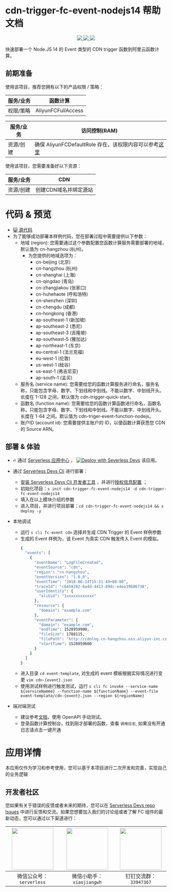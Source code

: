 # cdn-trigger-fc-event-nodejs14 帮助文档

<p align="center" class="flex justify-center">
    <a href="https://www.serverless-devs.com" class="ml-1">
    <img src="http://editor.devsapp.cn/icon?package=cdn-trigger-fc-event-nodejs14&type=packageType">
  </a>
  <a href="http://www.devsapp.cn/details.html?name=cdn-trigger-fc-event-nodejs14" class="ml-1">
    <img src="http://editor.devsapp.cn/icon?package=cdn-trigger-fc-event-nodejs14&type=packageVersion">
  </a>
  <a href="http://www.devsapp.cn/details.html?name=cdn-trigger-fc-event-nodejs14" class="ml-1">
    <img src="http://editor.devsapp.cn/icon?package=cdn-trigger-fc-event-nodejs14&type=packageDownload">
  </a>
</p>

<description>

快速部署一个 Node.JS 14 的 Event 类型的 CDN trigger 函数到阿里云函数计算。

</description>

## 前期准备
使用该项目，推荐您拥有以下的产品权限 / 策略：

| 服务/业务 | 函数计算 |     
| --- |  --- |   
| 权限/策略 | AliyunFCFullAccess |

| 服务/业务 | 访问控制(RAM) |     
| --- |  --- |   
| 资源/创建 | 确保 AliyunFCDefaultRole 存在，该权限内容可以参考[这里](https://help.aliyun.com/document_detail/181589.html) |

使用该项目，您需要准备好以下资源：

| 服务/业务 | CDN |     
| --- |  --- |   
| 资源/创建 | 创建CDN域名并绑定源站 |   

<codepre id="codepre">

# 代码 & 预览

- [ :smiley_cat:  源代码](https://github.com/devsapp/start-fc/blob/main/event-function/cdn-trigger-fc-event-nodejs14)
- 为了能够成功部署本样例代码，您在部署过程中需要提供以下参数：
    - 地域 (region): 您需要通过这个参数配置您函数计算服务需要部署的地域，默认值为 cn-hangzhou (杭州)。
      - 为您提供的地域选项为：
        - cn-beijing (北京)
        - cn-hangzhou (杭州)
        - cn-shanghai (上海)
        - cn-qingdao (青岛)
        - cn-zhangjiakou (张家口)
        - cn-huhehaote (呼和浩特)
        - cn-shenzhen (深圳)
        - cn-chengdu (成都)
        - cn-hongkong (香港)
        - ap-southeast-1 (新加坡)
        - ap-southeast-2 (悉尼)
        - ap-southeast-3 (吉隆坡)
        - ap-southeast-5 (雅加达)
        - ap-northeast-1 (东京)
        - eu-central-1 (法兰克福)
        - eu-west-1 (伦敦)
        - us-west-1 (硅谷)
        - us-east-1 (弗吉尼亚)
        - ap-south-1 (孟买)
    - 服务名 (service name): 您需要给您的函数计算服务进行命名，服务名称，只能包含字母、数字、下划线和中划线。不能以数字、中划线开头。长度在 1-128 之间，默认值为 cdn-trigger-quick-start。
    - 函数名 (function name): 您需要给您的函数计算函数进行命名，函数名称，只能包含字母、数字、下划线和中划线。不能以数字、中划线开头。长度在 1-64 之间。默认值为 cdn-triger-event-function-nodejs。
    - 账户ID (account id): 您需要提供主账户的 ID，以便函数计算获悉您 CDN 的 Source ARN。

</codepre>

<deploy>

## 部署 & 体验

<appcenter>

-  :fire:  通过 [Serverless 应用中心](https://fcnext.console.aliyun.com/applications/create?template=cdn-trigger-fc-event-nodejs14) ，
[![Deploy with Severless Devs](https://img.alicdn.com/imgextra/i1/O1CN01w5RFbX1v45s8TIXPz_!!6000000006118-55-tps-95-28.svg)](https://fcnext.console.aliyun.com/applications/create?template=cdn-trigger-fc-event-nodejs14)  该应用。 

</appcenter>

- 通过 [Serverless Devs Cli](https://www.serverless-devs.com/serverless-devs/install) 进行部署：
  - [安装 Serverless Devs Cli 开发者工具](https://www.serverless-devs.com/serverless-devs/install) ，并进行[授权信息配置](https://www.serverless-devs.com/fc/config) ；
  - 初始化项目：`s init cdn-trigger-fc-event-nodejs14 -d cdn-trigger-fc-event-nodejs14`
  - 填入在以上模块介绍的参数
  - 进入项目，并进行项目部署：`cd cdn-trigger-fc-event-nodejs14 && s deploy -y`

- 本地调试
  - 运行 `s cli fc-event cdn` 选择并生成 CDN Trigger 的 Event 样例参数
  - 生成的 Event 样例为，该 Event 为真实 CDN 触发传入 Event 的模拟。
    ```bash
    {
      "events": [
        {
          "eventName": "LogFileCreated",
          "eventSource": "cdn",
          "region": "cn-hangzhou",
          "eventVersion": "1.0.0",
          "eventTime": "2018-06-14T15:31:49+08:00",
          "traceId": "c6459282-6a4d-4413-894c-e4ea39686738",
          "userIdentity": {
            "aliUid": "1xxxxxxxxxxxx"
          },
          "resource": {
            "domain": "example.com"
          },
          "eventParameter": {
            "domain": "example.com",
            "endTime": 1528959900,
            "fileSize": 1788115,
            "filePath": "http://cdnlog.cn-hangzhou.oss.aliyun-inc.com/www.aliyun.com/2017_12_27/www.aliyun.com_2017_12_27_0800_0900.gz?OSSAccessKeyId=xxxx&Expires=xxxx&Signature=xxxx",
            "startTime": 1528959600
          }
        }
      ]
    }
    ```
  - 进入目录 `cd event-template`, 对生成的 event 模板根据实际情况进行变更 `vim cdn-{event}.json`
  - 使用测试样例进行触发测试，运行 `s cli fc invoke --service-name ${serviceNamme} --function-name ${functionName} --event-file event-template/cdn-{event}.json --region ${regionName}`

- 端对端测试
  - 建议参考[文档](https://help.aliyun.com/document_detail/73333.html)，使用 OpenAPI 手动测试。
  - 登录函数计算控制台，找到刚才部署的函数，查看 `调用日志`, 如果没有开通日志请点击一键开通

</deploy>

<appdetail id="flushContent">

# 应用详情



本应用仅作为学习和参考使用，您可以基于本项目进行二次开发和完善，实现自己的业务逻辑



</appdetail>

<devgroup>

## 开发者社区

您如果有关于错误的反馈或者未来的期待，您可以在 [Serverless Devs repo Issues](https://github.com/serverless-devs/serverless-devs/issues) 中进行反馈和交流。如果您想要加入我们的讨论组或者了解 FC 组件的最新动态，您可以通过以下渠道进行：

<p align="center">

| <img src="https://serverless-article-picture.oss-cn-hangzhou.aliyuncs.com/1635407298906_20211028074819117230.png" width="130px" > | <img src="https://serverless-article-picture.oss-cn-hangzhou.aliyuncs.com/1635407044136_20211028074404326599.png" width="130px" > | <img src="https://serverless-article-picture.oss-cn-hangzhou.aliyuncs.com/1635407252200_20211028074732517533.png" width="130px" > |
|--- | --- | --- |
| <center>微信公众号：`serverless`</center> | <center>微信小助手：`xiaojiangwh`</center> | <center>钉钉交流群：`33947367`</center> | 

</p>

</devgroup>